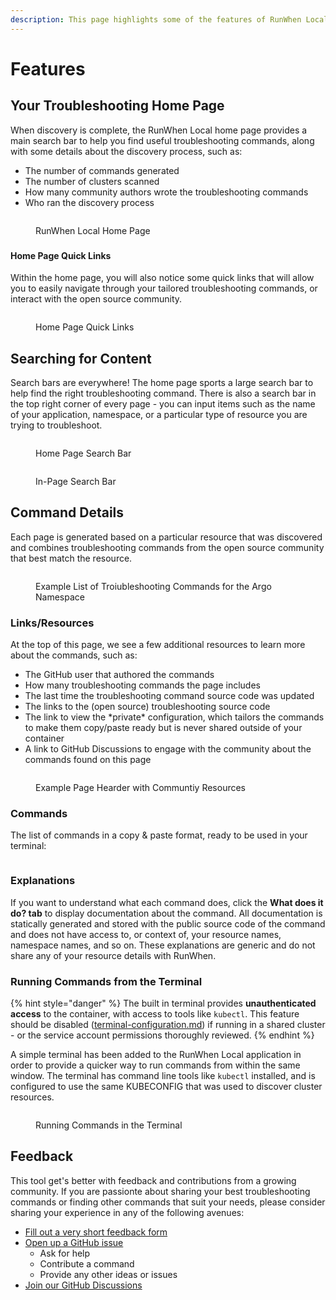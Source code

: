 ```yaml
---
description: This page highlights some of the features of RunWhen Local
---
```


# Features

## Your Troubleshooting Home Page

When discovery is complete, the RunWhen Local home page provides a main search bar to help you find useful troubleshooting commands, along with some details about the discovery process, such as:

* The number of commands generated
* The number of clusters scanned
* How many community authors wrote the troubleshooting commands
* Who ran the discovery process

<figure><img src="../../assets/feature_overview_1.png" alt=""><figcaption><p>RunWhen Local Home Page</p></figcaption></figure>

###

#### Home Page Quick Links

Within the home page, you will also notice some quick links that will allow you to easily navigate through your tailored troubleshooting commands, or interact with the open source community.

<figure><img src="../../assets/feature_overview_2.png" alt=""><figcaption><p>Home Page Quick Links</p></figcaption></figure>

####

## Searching for Content

Search bars are everywhere! The home page sports a large search bar to help find the right troubleshooting command. There is also a search bar in the top right corner of every page - you can input items such as the name of your application, namespace, or a particular type of resource you are trying to troubleshoot.

<figure><img src="../../assets/feature_overview_3.png" alt=""><figcaption><p>Home Page Search Bar</p></figcaption></figure>

<figure><img src="../../assets/feature_overview_4.png" alt=""><figcaption><p>In-Page Search Bar</p></figcaption></figure>

## Command Details

Each page is generated based on a particular resource that was discovered and combines troubleshooting commands from the open source community that best match the resource.

<figure><img src="../../assets/feature_overview_5.png" alt=""><figcaption><p>Example List of Troiubleshooting Commands for the Argo Namespace</p></figcaption></figure>

### Links/Resources

At the top of this page, we see a few additional resources to learn more about the commands, such as:

* The GitHub user that authored the commands
* How many troubleshooting commands the page includes
* The last time the troubleshooting command source code was updated
* The links to the (open source) troubleshooting source code
* The link to view the \*private\* configuration, which tailors the commands to make them copy/paste ready but is never shared outside of your container
* A link to GitHub Discussions to engage with the community about the commands found on this page

<figure><img src="../../assets/feature_overview_6.png" alt=""><figcaption><p>Example Page Hearder with Communtiy Resources</p></figcaption></figure>

### Commands

The list of commands in a copy & paste format, ready to be used in your terminal:

<figure><img src="../../assets/feature_overview_7.png" alt=""><figcaption></figcaption></figure>

### Explanations

If you want to understand what each command does, click the **What does it do? tab** to display documentation about the command. All documentation is statically generated and stored with the public source code of the command and does not have access to, or context of, your resource names, namespace names, and so on. These explanations are generic and do not share any of your resource details with RunWhen.



### Running Commands from the Terminal



{% hint style="danger" %}
The built in terminal provides **unauthenticated access** to the container, with access to tools like `kubectl`. This feature should be disabled ([terminal-configuration.md](../user\_guide-advanced\_configuration/terminal-configuration.md "mention")) if running in a shared cluster - or the service account permissions thoroughly reviewed.&#x20;
{% endhint %}

A simple terminal has been added to the RunWhen Local application in order to provide a quicker way to run commands from within the same window. The terminal has command line tools like `kubectl` installed, and is configured to use the same KUBECONFIG that was used to discover cluster resources.&#x20;

<figure><img src="../../.gitbook/assets/terminal.gif" alt=""><figcaption><p>Running Commands in the Terminal</p></figcaption></figure>

## Feedback <a href="#tool-feedback" id="tool-feedback"></a>

This tool get's better with feedback and contributions from a growing community. If you are passionte about sharing your best troubleshooting commands or finding other commands that suit your needs, please consider sharing your experience in any of the following avenues:

* [Fill out a very short feedback form](https://docs.google.com/forms/d/e/1FAIpQLScuso8SQMdj9d-0VnxxBMcvdZrcZ2M389EbwE355flnkQOUFQ/viewform)
* [Open up a GitHub issue](https://github.com/runwhen-contrib/runwhen-local/issues/new/choose)
  * Ask for help
  * Contribute a command
  * Provide any other ideas or issues
* [Join our GitHub Discussions](https://github.com/orgs/runwhen-contrib/discussions)
